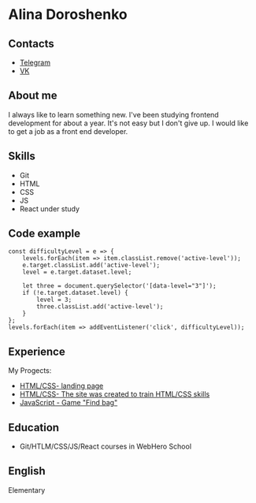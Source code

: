 # Alina Doroshenko

## Contacts
* [Telegram](https://t.me/Alina8627)
* [VK](https://vk.com/alina8627)

## About me
I always like to learn something new. I've been studying frontend development for about a year. It's not easy but I don't give up. I would like to get a job as a front end developer. 

## Skills
* Git
* HTML
* CSS
* JS
* React under study

## Code example
```
const difficultyLevel = e => {
	levels.forEach(item => item.classList.remove('active-level'));
	e.target.classList.add('active-level');
	level = e.target.dataset.level;

	let three = document.querySelector('[data-level="3"]');
	if (!e.target.dataset.level) {
		level = 3;
		three.classList.add('active-level');
	}
};
levels.forEach(item => addEventListener('click', difficultyLevel));
```

## Experience
My Progects:
* [HTML/CSS- landing page](https://webheroschool.github.io/LOCO-3--html/)
* [HTML/CSS- The site was created to train HTML/CSS skills](https://alina1317.github.io/dreamMaker/)
* [JavaScript - Game "Find bag"](https://webheroschool.github.io/cardBagg/) 

## Education
* Git/HTLM/CSS/JS/React courses in WebHero School

## English
Еlementary